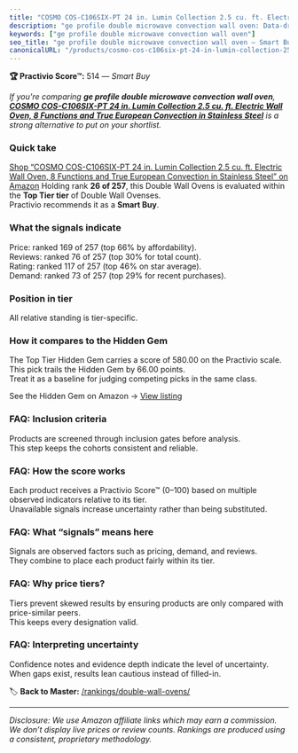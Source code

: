```yaml
---
title: "COSMO COS-C106SIX-PT 24 in. Lumin Collection 2.5 cu. ft. Electric Wall Oven, 8 Functions and True European Convection in Stainless Steel"
description: "ge profile double microwave convection wall oven: Data-driven within Top Tier ranking using the Practivio Score™. Positioned by quality, value, demand, findabi…"
keywords: ["ge profile double microwave convection wall oven"]
seo_title: "ge profile double microwave convection wall oven — Smart Buy Top Tier (2025)"
canonicalURL: "/products/cosmo-cos-c106six-pt-24-in-lumin-collection-25-cu-ft-electric-wall-oven-8-functions-and-true-european-convection-in-stainless-steel-B07Y5MJ9PB/"
---
```


**🏆 Practivio Score™:** 514 — _Smart Buy_


*If you're comparing **ge profile double microwave convection wall oven**, **[COSMO COS-C106SIX-PT 24 in. Lumin Collection 2.5 cu. ft. Electric Wall Oven, 8 Functions and True European Convection in Stainless Steel](https://www.amazon.com/dp/B07Y5MJ9PB?tag=practivio-20)** is a strong alternative to put on your shortlist.*
### Quick take
[Shop “COSMO COS-C106SIX-PT 24 in. Lumin Collection 2.5 cu. ft. Electric Wall Oven, 8 Functions and True European Convection in Stainless Steel” on Amazon](https://www.amazon.com/dp/B07Y5MJ9PB?tag=practivio-20)
Holding rank **26 of 257**, this Double Wall Ovens is evaluated within the **Top Tier tier** of Double Wall Ovenses.  
Practivio recommends it as a **Smart Buy**.

### What the signals indicate
Price: ranked 169 of 257 (top 66% by affordability).  
Reviews: ranked 76 of 257 (top 30% for total count).  
Rating: ranked 117 of 257 (top 46% on star average).  
Demand: ranked 73 of 257 (top 29% for recent purchases).

### Position in tier
All relative standing is tier-specific.

### How it compares to the Hidden Gem
The Top Tier Hidden Gem carries a score of 580.00 on the Practivio scale.  
This pick trails the Hidden Gem by 66.00 points.  
Treat it as a baseline for judging competing picks in the same class.  

See the Hidden Gem on Amazon → [View listing](https://www.amazon.com/dp/B00N45FU58?tag=practivio-20)

### FAQ: Inclusion criteria
Products are screened through inclusion gates before analysis.  
This step keeps the cohorts consistent and reliable.

### FAQ: How the score works
Each product receives a Practivio Score™ (0–100) based on multiple observed indicators relative to its tier.  
Unavailable signals increase uncertainty rather than being substituted.

### FAQ: What “signals” means here
Signals are observed factors such as pricing, demand, and reviews.  
They combine to place each product fairly within its tier.

### FAQ: Why price tiers?
Tiers prevent skewed results by ensuring products are only compared with price-similar peers.  
This keeps every designation valid.

### FAQ: Interpreting uncertainty
Confidence notes and evidence depth indicate the level of uncertainty.  
When gaps exist, results lean cautious instead of filled-in.


🏷️ **Back to Master:** [/rankings/double-wall-ovens/](/rankings/double-wall-ovens/)

---
_Disclosure: We use Amazon affiliate links which may earn a commission. We don’t display live prices or review counts. Rankings are produced using a consistent, proprietary methodology._
